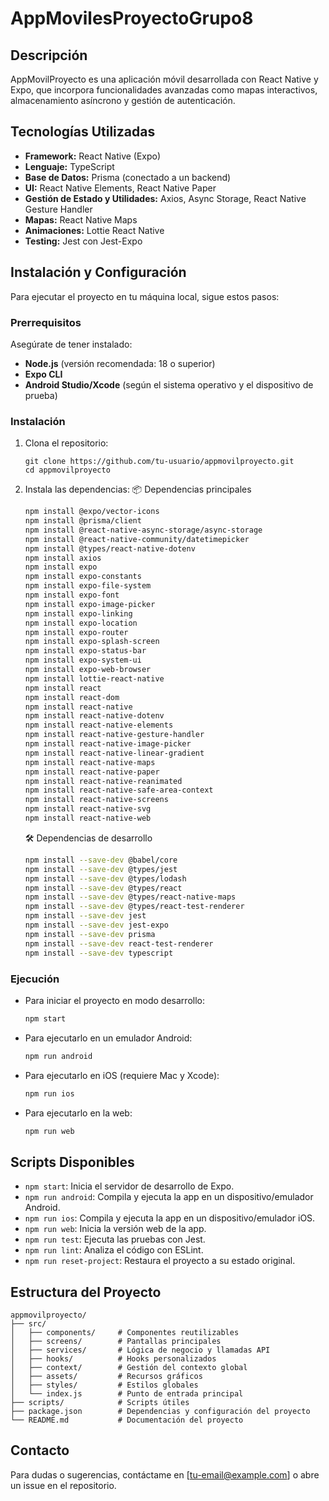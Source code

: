 # AppMovilesProyectoGrupo8

## Descripción
AppMovilProyecto es una aplicación móvil desarrollada con React Native y Expo, que incorpora funcionalidades avanzadas como mapas interactivos, almacenamiento asíncrono y gestión de autenticación.

## Tecnologías Utilizadas

- **Framework:** React Native (Expo)
- **Lenguaje:** TypeScript
- **Base de Datos:** Prisma (conectado a un backend)
- **UI:** React Native Elements, React Native Paper
- **Gestión de Estado y Utilidades:** Axios, Async Storage, React Native Gesture Handler
- **Mapas:** React Native Maps
- **Animaciones:** Lottie React Native
- **Testing:** Jest con Jest-Expo

## Instalación y Configuración

Para ejecutar el proyecto en tu máquina local, sigue estos pasos:

### Prerrequisitos
Asegúrate de tener instalado:
- **Node.js** (versión recomendada: 18 o superior)
- **Expo CLI**
- **Android Studio/Xcode** (según el sistema operativo y el dispositivo de prueba)

### Instalación
1. Clona el repositorio:
   ```
   git clone https://github.com/tu-usuario/appmovilproyecto.git
   cd appmovilproyecto
   ```
2. Instala las dependencias:
 📦 Dependencias principales
   ```bash
   npm install @expo/vector-icons
   npm install @prisma/client
   npm install @react-native-async-storage/async-storage
   npm install @react-native-community/datetimepicker
   npm install @types/react-native-dotenv
   npm install axios
   npm install expo
   npm install expo-constants
   npm install expo-file-system
   npm install expo-font
   npm install expo-image-picker
   npm install expo-linking
   npm install expo-location
   npm install expo-router
   npm install expo-splash-screen
   npm install expo-status-bar
   npm install expo-system-ui
   npm install expo-web-browser
   npm install lottie-react-native
   npm install react
   npm install react-dom
   npm install react-native
   npm install react-native-dotenv
   npm install react-native-elements
   npm install react-native-gesture-handler
   npm install react-native-image-picker
   npm install react-native-linear-gradient
   npm install react-native-maps
   npm install react-native-paper
   npm install react-native-reanimated
   npm install react-native-safe-area-context
   npm install react-native-screens
   npm install react-native-svg
   npm install react-native-web
   ```

   🛠 Dependencias de desarrollo
   ```bash
   npm install --save-dev @babel/core
   npm install --save-dev @types/jest
   npm install --save-dev @types/lodash
   npm install --save-dev @types/react
   npm install --save-dev @types/react-native-maps
   npm install --save-dev @types/react-test-renderer
   npm install --save-dev jest
   npm install --save-dev jest-expo
   npm install --save-dev prisma
   npm install --save-dev react-test-renderer
   npm install --save-dev typescript
   ```
   

### Ejecución
- Para iniciar el proyecto en modo desarrollo:
  ```bash
  npm start
  ```
- Para ejecutarlo en un emulador Android:
  ```bash
  npm run android
  ```
- Para ejecutarlo en iOS (requiere Mac y Xcode):
  ```bash
  npm run ios
  ```
- Para ejecutarlo en la web:
  ```bash
  npm run web
  ```

## Scripts Disponibles

- `npm start`: Inicia el servidor de desarrollo de Expo.
- `npm run android`: Compila y ejecuta la app en un dispositivo/emulador Android.
- `npm run ios`: Compila y ejecuta la app en un dispositivo/emulador iOS.
- `npm run web`: Inicia la versión web de la app.
- `npm run test`: Ejecuta las pruebas con Jest.
- `npm run lint`: Analiza el código con ESLint.
- `npm run reset-project`: Restaura el proyecto a su estado original.

## Estructura del Proyecto
```
appmovilproyecto/
├── src/
│   ├── components/     # Componentes reutilizables
│   ├── screens/        # Pantallas principales
│   ├── services/       # Lógica de negocio y llamadas API
│   ├── hooks/          # Hooks personalizados
│   ├── context/        # Gestión del contexto global
│   ├── assets/         # Recursos gráficos
│   ├── styles/         # Estilos globales
│   └── index.js        # Punto de entrada principal
├── scripts/            # Scripts útiles
├── package.json        # Dependencias y configuración del proyecto
└── README.md           # Documentación del proyecto
```



## Contacto
Para dudas o sugerencias, contáctame en [tu-email@example.com] o abre un issue en el repositorio.

